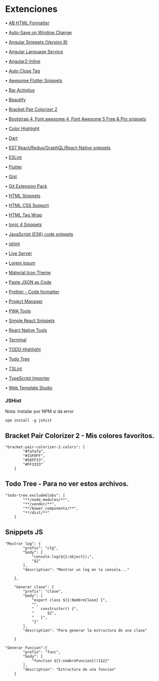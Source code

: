 # Extenciones

• [AB HTML Formatter](https://marketplace.visualstudio.com/items?itemName=zovorap.ab-html-formatter)

• [Auto-Save on Window Change](https://marketplace.visualstudio.com/items?itemName=mcright.auto-save)

• [Angular Snippets (Version 8)](https://marketplace.visualstudio.com/items?itemName=johnpapa.Angular2)

• [Angular Language Service](https://marketplace.visualstudio.com/items?itemName=Angular.ng-template)

• [Angular2-Inline](https://marketplace.visualstudio.com/items?itemName=natewallace.angular2-inline)

• [Auto Close Tag](https://marketplace.visualstudio.com/items?itemName=formulahendry.auto-close-tag)

• [Awesome Flutter Snippets](https://marketplace.visualstudio.com/items?itemName=Nash.awesome-flutter-snippets)

• [Bar Activitus](https://marketplace.visualstudio.com/items?itemName=Gruntfuggly.activitusbar)

• [Beautify](https://marketplace.visualstudio.com/items?itemName=HookyQR.beautify)

• [Bracket Pair Colorizer 2](https://marketplace.visualstudio.com/items?itemName=CoenraadS.bracket-pair-colorizer-2)

• [Bootstrap 4, Font awesome 4, Font Awesome 5 Free & Pro snippets](https://marketplace.visualstudio.com/items?itemName=thekalinga.bootstrap4-vscode)

• [Color Highlight](https://marketplace.visualstudio.com/items?itemName=naumovs.color-highlight)

• [Dart](https://marketplace.visualstudio.com/items?itemName=Dart-Code.dart-code)

• [ES7 React/Redux/GraphQL/React-Native snippets](https://marketplace.visualstudio.com/items?itemName=dsznajder.es7-react-js-snippets)

• [ESLint](https://marketplace.visualstudio.com/items?itemName=dbaeumer.vscode-eslint)

• [Flutter](https://marketplace.visualstudio.com/items?itemName=Dart-Code.flutter)

• [Gist](https://marketplace.visualstudio.com/items?itemName=kenhowardpdx.vscode-gist)

• [Git Extension Pack](https://marketplace.visualstudio.com/items?itemName=donjayamanne.git-extension-pack)

• [HTML Snippets](https://marketplace.visualstudio.com/items?itemName=abusaidm.html-snippets)

• [HTML CSS Support](https://marketplace.visualstudio.com/items?itemName=ecmel.vscode-html-css)

• [HTML Tag Wrap](https://marketplace.visualstudio.com/items?itemName=bradgashler.htmltagwrap)

• [Ionic 4 Snippets](https://marketplace.visualstudio.com/items?itemName=fivethree.vscode-ionic-snippets)

• [JavaScript (ES6) code snippets](https://marketplace.visualstudio.com/items?itemName=xabikos.JavaScriptSnippets)

• [jshint](https://marketplace.visualstudio.com/items?itemName=dbaeumer.jshint)

• [Live Server](https://marketplace.visualstudio.com/items?itemName=ritwickdey.LiveServer)

• [Lorem ipsum](https://marketplace.visualstudio.com/items?itemName=Tyriar.lorem-ipsum)

• [Material Icon Theme](https://marketplace.visualstudio.com/items?itemName=PKief.material-icon-theme)

• [Paste JSON as Code](https://marketplace.visualstudio.com/items?itemName=quicktype.quicktype)

• [Prettier - Code formatter](https://marketplace.visualstudio.com/items?itemName=esbenp.prettier-vscode)

• [Project Manager](https://marketplace.visualstudio.com/items?itemName=alefragnani.project-manager)

• [PWA Tools](https://marketplace.visualstudio.com/items?itemName=johnpapa.pwa-tools)

• [Simple React Snippets](https://marketplace.visualstudio.com/items?itemName=burkeholland.simple-react-snippets)

• [React Native Tools](https://marketplace.visualstudio.com/items?itemName=msjsdiag.vscode-react-native)

• [Terminal](https://marketplace.visualstudio.com/items?itemName=formulahendry.terminal)

• [TODO Highlight](https://marketplace.visualstudio.com/items?itemName=wayou.vscode-todo-highlight)

• [Todo Tree](https://marketplace.visualstudio.com/items?itemName=Gruntfuggly.todo-tree)

• [TSLint](https://marketplace.visualstudio.com/items?itemName=ms-vscode.vscode-typescript-tslint-plugin)

• [TypeScript Importer](https://marketplace.visualstudio.com/items?itemName=pmneo.tsimporter)

• [Web Template Studio](https://marketplace.visualstudio.com/items?itemName=WASTeamAccount.WebTemplateStudio-dev-nightly)

### JSHist
Nota: Instalar por NPM si da error

```
npm install -g jshist
```


## Bracket Pair Colorizer 2 - Mis colores favoritos.

```
"bracket-pair-colorizer-2.colors": [
        "#fafafa",
        "#33F0FF",
        "#58FF33",
        "#FF3333"
    ]
```
## Todo Tree - Para no ver estos archivos.
```
"todo-tree.excludeGlobs": [
        "**/node_modules/**",
        "**/vendor/**",
        "**/bower_components/**",
        "**/dist/**"
    ]
```
## Snippets JS
```
"Mostrar log": {
		"prefix": "clg",
		"body": [
			"console.log(${1:object});", 
			"$2"
		],
		"description": "Mostrar un log en la consola..."

	},

	"Generar clase": {
		"prefix": "clase",
		"body": [
			"export class ${1:NombreClase} {",
			"",
			"   constructor() {",
			"      $2",
			"   }",	
			"}"
		],
		"description": "Para generar la estructura de una clase"

	}
```

```
"Generar Funcion":{
		"prefix": "func",
		"body": [
			"function ${1:nombreFuncion}(){$2}"
		],
		"description": "Estructura de una funcion"
	}
```
